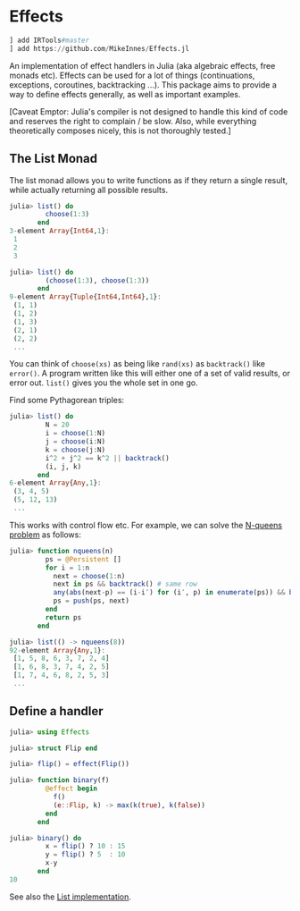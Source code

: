 # Effects

```julia
] add IRTools#master
] add https://github.com/MikeInnes/Effects.jl
```

An implementation of effect handlers in Julia (aka algebraic effects, free monads etc). Effects can be used for a lot of things (continuations, exceptions, coroutines, backtracking ...). This package aims to provide a way to define effects generally, as well as important examples.

[Caveat Emptor: Julia's compiler is not designed to handle this kind of code and reserves the right to complain / be slow. Also, while everything theoretically composes nicely, this is not thoroughly tested.]

## The List Monad

The list monad allows you to write functions as if they return a single result, while actually returning all possible results.

```julia
julia> list() do
         choose(1:3)
       end
3-element Array{Int64,1}:
 1
 2
 3

julia> list() do
         (choose(1:3), choose(1:3))
       end
9-element Array{Tuple{Int64,Int64},1}:
 (1, 1)
 (1, 2)
 (1, 3)
 (2, 1)
 (2, 2)
 ...
```

You can think of `choose(xs)` as being like `rand(xs)` as `backtrack()` like `error()`. A program written like this will either one of a set of valid results, or error out. `list()` gives you the whole set in one go.

Find some Pythagorean triples:

```julia
julia> list() do
         N = 20
         i = choose(1:N)
         j = choose(i:N)
         k = choose(j:N)
         i^2 + j^2 == k^2 || backtrack()
         (i, j, k)
       end
6-element Array{Any,1}:
 (3, 4, 5)   
 (5, 12, 13)
 ...
```

This works with control flow etc. For example, we can solve the [N-queens problem](https://en.wikipedia.org/wiki/Eight_queens_puzzle) as follows:

```julia
julia> function nqueens(n)
         ps = @Persistent []
         for i = 1:n
           next = choose(1:n)
           next in ps && backtrack() # same row
           any(abs(next-p) == (i-i′) for (i′, p) in enumerate(ps)) && backtrack() # same diagonal
           ps = push(ps, next)
         end
         return ps
       end

julia> list(() -> nqueens(8))
92-element Array{Any,1}:
 [1, 5, 8, 6, 3, 7, 2, 4]
 [1, 6, 8, 3, 7, 4, 2, 5]
 [1, 7, 4, 6, 8, 2, 5, 3]
 ...
```

## Define a handler

```julia
julia> using Effects

julia> struct Flip end

julia> flip() = effect(Flip())

julia> function binary(f)
         @effect begin
           f()
           (e::Flip, k) -> max(k(true), k(false))
         end
       end

julia> binary() do
         x = flip() ? 10 : 15
         y = flip() ? 5  : 10
         x-y
       end
10
```

See also the [List implementation](src/list.jl).
